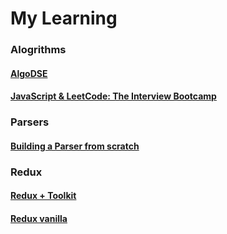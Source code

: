 # My Learning

### Alogrithms
#### [AlgoDSE](https://github.com/DungGramer/learning/tree/AlgoDSE)
#### [JavaScript & LeetCode: The Interview Bootcamp](https://github.com/DungGramer/learning/tree/LeetCode_JS)


### Parsers
#### [Building a Parser from scratch](Building_a_Parser_from_scratch)

### Redux
#### [Redux + Toolkit](https://github.com/DungGramer/learning/tree/learn-redux/todo-app-redux)
#### [Redux vanilla](https://github.com/DungGramer/learning/tree/learn-redux/redux-pure-js)
